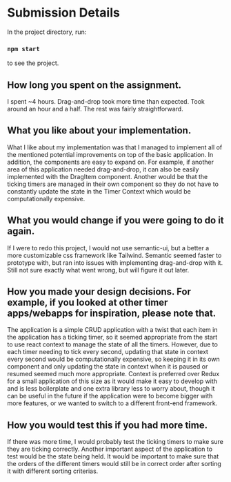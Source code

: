 # Submission Details

In the project directory, run:

### `npm start`

to see the project.

## How long you spent on the assignment.

I spent ~4 hours. Drag-and-drop took more time than expected. Took around an hour and a half. The rest was fairly straightforward.

## What you like about your implementation.

What I like about my implementation was that I managed to implement all of the mentioned potential improvements on top of the basic application. In addition, the components are easy to expand on. For example, if another area of this application needed drag-and-drop, it can also be easily implemented with the DragItem component. Another would be that the ticking timers are managed in their own component so they do not have to constantly update the state in the Timer Context which would be computationally expensive.

## What you would change if you were going to do it again.

If I were to redo this project, I would not use semantic-ui, but a better a more customizable css framework like Tailwind. Semantic seemed faster to prototype with, but ran into issues with implementing drag-and-drop with it. Still not sure exactly what went wrong, but will figure it out later.

## How you made your design decisions. For example, if you looked at other timer apps/webapps for inspiration, please note that.

The application is a simple CRUD application with a twist that each item in the application has a ticking timer, so it seemed appropriate from the start to use react context to manage the state of all the timers. However, due to each timer needing to tick every second, updating that state in context every second would be computationally expensive, so keeping it in its own component and only updating the state in context when it is paused or resumed seemed much more appropriate. Context is preferred over Redux for a small application of this size as it would make it easy to develop with and is less boilerplate and one extra library less to worry about, though it can be useful in the future if the application were to become bigger with more features, or we wanted to switch to a different front-end framework.

## How you would test this if you had more time.

If there was more time, I would probably test the ticking timers to make sure they are ticking correctly. Another important aspect of the application to test would be the state being held. It would be important to make sure that the orders of the different timers would still be in correct order after sorting it with different sorting criterias.
